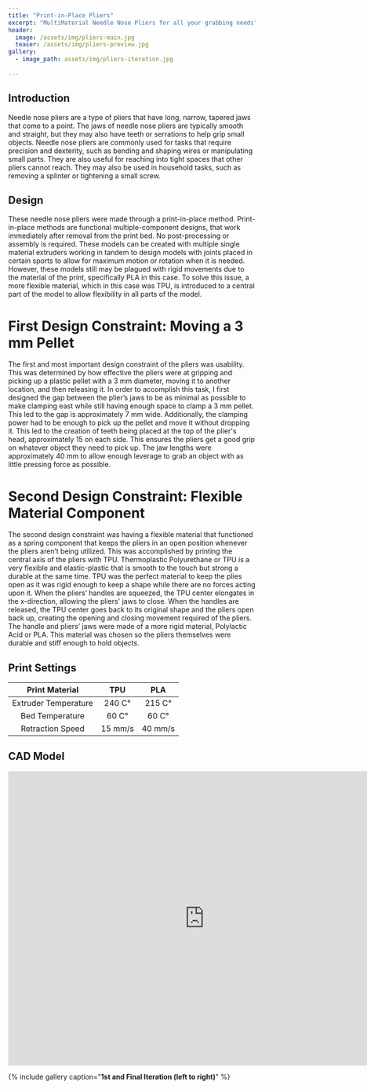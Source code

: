 ```yaml
---
title: "Print-in-Place Pliers"
excerpt: "MultiMaterial Needle Nose Pliers for all your grabbing needs"
header:
  image: /assets/img/pliers-main.jpg
  teaser: /assets/img/pliers-preview.jpg
gallery:
  - image_path: assets/img/pliers-iteration.jpg
   
---
```



## Introduction
Needle nose pliers are a type of pliers that have long, narrow, tapered jaws that come to a point. The jaws of needle nose pliers are typically smooth and straight, but they may also have teeth or serrations to help grip small objects. Needle nose pliers are commonly used for tasks that require precision and dexterity, such as bending and shaping wires or manipulating small parts. They are also useful for reaching into tight spaces that other pliers cannot reach. They may also be used in household tasks, such as removing a splinter or tightening a small screw.

## Design
These needle nose pliers were made through a print-in-place method. Print-in-place methods are functional multiple-component designs, that work immediately after removal from the print bed. No post-processing or assembly is required. These models can be created with multiple single material extruders working in tandem to design models with joints placed in certain sports to allow for maximum motion or rotation when it is needed. However, these models still may be plagued with rigid movements due to the material of the print, specifically PLA in this case. To solve this issue, a more flexible material, which in this case was TPU, is introduced to a central part of the model to allow flexibility in all parts of the model.
# First Design Constraint: Moving a 3 mm Pellet
The first and most important design constraint of the pliers was usability. This was determined by how effective the pliers were at gripping and picking up a plastic pellet with a 3 mm diameter, moving it to another location, and then releasing it. In order to accomplish this task, I first designed the gap between the plier’s jaws to be as minimal as possible to make clamping east while still having enough space to clamp a 3 mm pellet. This led to the gap is approximately 7 mm wide. Additionally, the clamping power had to be enough to pick up the pellet and move it without dropping it. This led to the creation of teeth being placed at the top of the plier's head, approximately 15 on each side. This ensures the pliers get a good grip on whatever object they need to pick up. The jaw lengths were approximately 40 mm to allow enough leverage to grab an object with as little pressing force as possible.

# Second Design Constraint: Flexible Material Component
The second design constraint was having a flexible material that functioned as a spring component that keeps the pliers in an open position whenever the pliers aren’t being utilized. This was accomplished by printing the central axis of the pliers with TPU. Thermoplastic Polyurethane or TPU is a very flexible and elastic-plastic that is smooth to the touch but strong a durable at the same time. TPU was the perfect material to keep the plies open as it was rigid enough to keep a shape while there are no forces acting upon it. When the pliers’ handles are squeezed, the TPU center elongates in the x-direction, allowing the pliers' jaws to close. When the handles are released, the TPU center goes back to its original shape and the pliers open back up, creating the opening and closing movement required of the pliers. The handle and pliers’ jaws were made of a more rigid material, Polylactic Acid or PLA. This material was chosen so the pliers themselves were durable and stiff enough to hold objects.

## Print Settings

| Print Material | TPU | PLA |
| :---: | :---: | :---: |
| Extruder Temperature | 240 C° | 215 C° |
| Bed Temperature | 60 C° | 60 C° |
| Retraction Speed | 15 mm/s | 40 mm/s |

## CAD Model
<iframe src="https://vanderbilt643.autodesk360.com/shares/public/SH35dfcQT936092f0e438d47d79f02407236?mode=embed" width="800" height="600" allowfullscreen="true" webkitallowfullscreen="true" mozallowfullscreen="true"  frameborder="0"></iframe>


{% include gallery caption="**1st and Final Iteration (left to right)**" %}





